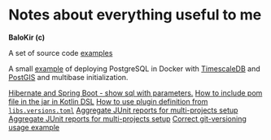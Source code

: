 # Notes about everything useful to me
__BaloKir (c)__

A set of source code [examples](https://github.com/balokir/examples)

A small [example](https://github.com/balokir/postgresql_docker) of deploying PostgreSQL in Docker with 
[TimescaleDB](https://www.timescale.com/) and [PostGIS](https://postgis.net/) and multibase initialization.

[Hibernate and Spring Boot - show sql with parameters.](hibernate_show_sql.md)
[How to include pom file in the jar in Kotlin DSL](gradle_add_pom_to_jar.md)
[How to use plugin definition from `libs.versions.toml`](plugin_ref_from_lib.md)
[Aggregate JUnit reports for multi-projects setup](aggregate_junit_reports.md)
[Aggregate JUnit reports for multi-projects setup](aggregate_junit_reports.md)
[Correct git-versioning usage example](git_versioning_example.md)
